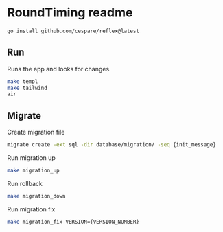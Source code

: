 # RoundTiming readme

```bash
go install github.com/cespare/reflex@latest
```

## Run

Runs the app and looks for changes.

```bash
make templ
make tailwind
air
```

## Migrate

Create migration file

```bash
migrate create -ext sql -dir database/migration/ -seq {init_message}
```

Run migration up

```bash
make migration_up
```

Run rollback

```bash
make migration_down
```

Run migration fix

```bash
make migration_fix VERSION={VERSION_NUMBER}
```

